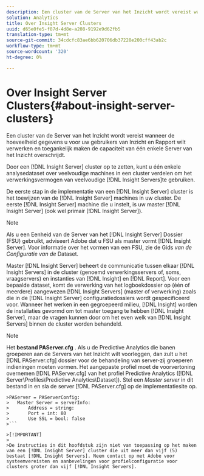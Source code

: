 ```yaml
---
description: Een cluster van de Server van het Inzicht wordt vereist wanneer de hoeveelheid gegevens u voor uw gebruikers van Inzicht en Rapport wilt verwerken en toegankelijk maken de capaciteit van één enkele Server van het Inzicht overschrijdt.
solution: Analytics
title: Over Insight Server Clusters
uuid: d65e0fe5-f87d-4d8e-a208-9192e9d62fb5
translation-type: tm+mt
source-git-commit: 34cdcfc83ae6bb620706db37228e200cff43ab2c
workflow-type: tm+mt
source-wordcount: '320'
ht-degree: 0%

---
```



# Over Insight Server Clusters{#about-insight-server-clusters}

Een cluster van de Server van het Inzicht wordt vereist wanneer de hoeveelheid gegevens u voor uw gebruikers van Inzicht en Rapport wilt verwerken en toegankelijk maken de capaciteit van één enkele Server van het Inzicht overschrijdt.

Door een [!DNL Insight Server] cluster op te zetten, kunt u één enkele analysedataset over veelvoudige machines in een cluster verdelen om het verwerkingsvermogen van veelvoudige [!DNL Insight Servers]te gebruiken.

De eerste stap in de implementatie van een [!DNL Insight Server] cluster is het toewijzen van de [!DNL Insight Server] machines in uw cluster. De eerste [!DNL Insight Server] machine die u instelt, is uw master [!DNL Insight Server] (ook wel primair [!DNL Insight Server]).

>[!NOTE]
>
>Als u een Eenheid van de Server van het [!DNL Insight Server] Dossier (FSU) gebruikt, adviseert Adobe dat u FSU als master vormt [!DNL Insight Server]. Voor informatie over het vormen van een FSU, zie de Gids *van de Configuratie van de* Dataset.

Master [!DNL Insight Server] beheert de communicatie tussen elkaar [!DNL Insight Servers] in de cluster (genoemd verwerkingsservers of, soms, vraagservers) en instanties van [!DNL Insight] en [!DNL Report]. Voor een bepaalde dataset, komt de verwerking van het logboekdossier op (één of meerdere) aangewezen [!DNL Insight Servers] (master of verwerking) zoals die in de [!DNL Insight Server] configuratiedossiers wordt gespecificeerd voor. Wanneer het werken in een gegroepeerd milieu, [!DNL Insight] worden de installaties gevormd om tot master toegang te hebben [!DNL Insight Server], maar de vragen kunnen door om het even welk van [!DNL Insight Servers] binnen de cluster worden behandeld.

>[!NOTE]
>
>Het **bestand PAServer.cfg** . Als u de Predictive Analytics die banen groeperen aan de Servers van het Inzicht wilt voorleggen, dan zult u het [!DNL PAServer.cfg] dossier voor de behandeling van server-zij groeperen indieningen moeten vormen. Het aangepaste profiel moet de voorvertoning overnemen [!DNL PAServer.cfg] van het profiel Predictive Analytics ([!DNL Server\Profiles\Predictive Analytics\Dataset]). Stel een *Master server* in dit bestand in en sla de server [!DNL PAServer.cfg] op de implementatiesite op.
>
>
```
>PAServer = PAServerConfig: 
>   Master Server = serverInfo: 
>       Address = string: 
>       Port = int: 80
>       Use SSL = bool: false
>```

>[!IMPORTANT]
>
>De instructies in dit hoofdstuk zijn niet van toepassing op het maken van een [!DNL Insight Server] cluster die uit meer dan vijf (5) bestaat [!DNL Insight Servers]. Neem contact op met Adobe voor systeemvereisten en aanbevelingen voor profielconfiguratie voor clusters groter dan vijf [!DNL Insight Servers].
